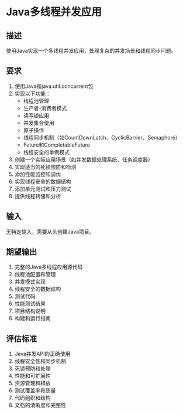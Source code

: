 # Java多线程并发应用

## 描述
使用Java实现一个多线程并发应用，处理复杂的并发场景和线程同步问题。

## 要求
1. 使用Java和java.util.concurrent包
2. 实现以下功能：
   - 线程池管理
   - 生产者-消费者模式
   - 读写锁应用
   - 并发集合使用
   - 原子操作
   - 线程同步机制（如CountDownLatch、CyclicBarrier、Semaphore）
   - Future和CompletableFuture
   - 线程安全的单例模式
3. 创建一个实际应用场景（如并发数据处理系统、任务调度器）
4. 实现适当的死锁预防和检测
5. 添加性能监控和调优
6. 实现线程安全的数据结构
7. 添加单元测试和压力测试
8. 提供线程转储和分析

## 输入
无特定输入，需要从头创建Java项目。

## 期望输出
1. 完整的Java多线程应用源代码
2. 线程池配置和管理
3. 并发模式实现
4. 线程安全的数据结构
5. 测试代码
6. 性能测试结果
7. 项目结构说明
8. 构建和运行指南

## 评估标准
1. Java并发API的正确使用
2. 线程安全性和同步机制
3. 死锁预防和处理
4. 性能和可扩展性
5. 资源管理和释放
6. 测试覆盖率和质量
7. 代码组织和结构
8. 文档的清晰度和完整性